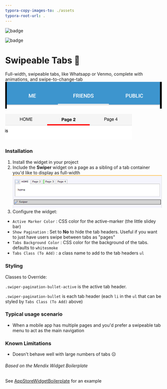```yaml
---
typora-copy-images-to: ./assets
typora-root-url: .
---
```


![badge](https://img.shields.io/badge/mendix-7.5.1-green.svg)

![badge](https://img.shields.io/badge/mobile-friendly-green.svg)

# Swipeable Tabs 📱

Full-width, swipeable tabs, like Whatsapp or Venmo, complete with animations, and swipe-to-change-tab
![392408CA-BB04-4448-A2D1-2E2E12E8B2DB](./assets/392408CA-BB04-4448-A2D1-2E2E12E8B2DB.png)

![F326FE87-F795-4010-AAAD-86ABE9163E0D](/assets/F326FE87-F795-4010-AAAD-86ABE9163E0D.png)

### Installation

1. Install the widget in your project
2. Include the **Swiper** widget on a page as a sibling of a tab container you'd like to display as full-width
    ![191C6391-67F2-49A7-B4FB-B55AD17D4EEF](./assets/191C6391-67F2-49A7-B4FB-B55AD17D4EEF.png)
3. Configure the widget:

+ `Active Marker Color` : CSS color for the active-marker (the little slidey bar)
+ `Show Pagination` : Set to **No** to hide the tab headers. Useful if you want to just have users swipe between tabs as "pages"
+ `Tabs Background Color` : CSS color for the background of the tabs. defaults to `whitesmoke`
+ `Tabs Class (To Add)` : a class name to add to the tab headers `ul` 

### Styling

Classes to Override:

`.swiper-pagination-bullet-active` is the active tab header.

`.swiper-pagination-bullet` is each tab header (each `li` in the `ul` that can be styled by `Tabs Class (To Add)` above)

### Typical usage scenario

- When a mobile app has multiple pages and you'd prefer a swipeable tab menu to act as the main navigation

### Known Limitations

+ Doesn't behave well with large numbers of tabs ☹️

###### Based on the Mendix Widget Boilerplate

See [AppStoreWidgetBoilerplate](https://github.com/mendix/AppStoreWidgetBoilerplate/) for an example
